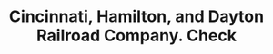 ---
doi: 10.7916/D8V4269F
date_other: '1874'
date_other_textual: '1874'
form: printed ephemera
genre:
- Checks (bank checks)
name:
- Cincinnati, Hamilton, and Dayton Railroad Company
object_in_context_url: https://biggert.cul.columbia.edu/items/view/ave_biggert_01249
subject_hierarchical_geographic:
- Cincinnati, Ohio, United States
subject_name:
- Cincinnati, Hamilton, and Dayton Railroad Company
title: Cincinnati, Hamilton, and Dayton Railroad Company. Check
sort_title: Cincinnati, Hamilton, and Dayton Railroad Company. Check
call_number: ave_biggert_01249
coordinates:
- 39.1,-84.51666666666667
pid: ave_biggert_01249
identifiers: ave_biggert_01249
thumbnail: https://derivativo-1.library.columbia.edu/iiif/2/ldpd:343187/full/!256,256/0/native.jpg
permalink: "/biggert/ave_biggert_01249/"
layout: iiif-image-page
---